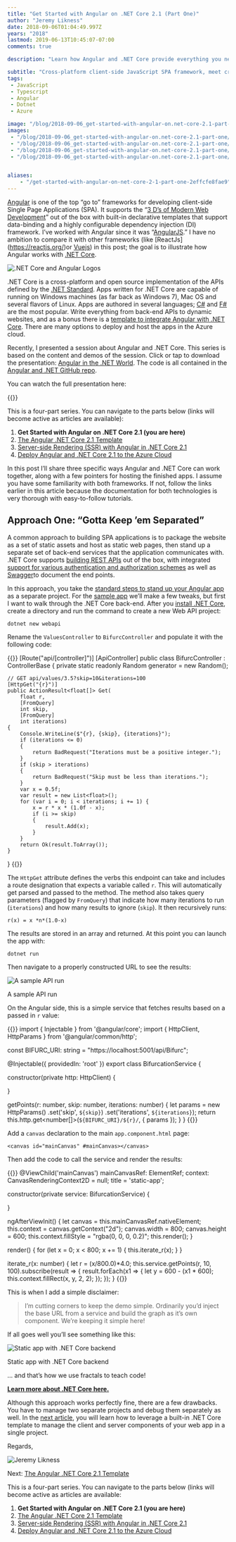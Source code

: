```yaml
---
title: "Get Started with Angular on .NET Core 2.1 (Part One)"
author: "Jeremy Likness"
date: 2018-09-06T01:04:49.997Z
years: "2018"
lastmod: 2019-06-13T10:45:07-07:00
comments: true

description: "Learn how Angular and .NET Core provide everything you need to deliver modern single page web applications. Set up a static web app with a dynamic REST API back-end."

subtitle: "Cross-platform client-side JavaScript SPA framework, meet cross-platform server-side .NET Core framework."
tags:
 - JavaScript 
 - Typescript 
 - Angular 
 - Dotnet 
 - Azure 

image: "/blog/2018-09-06_get-started-with-angular-on.net-core-2.1-part-one/images/3.png" 
images:
 - "/blog/2018-09-06_get-started-with-angular-on.net-core-2.1-part-one/images/1.png" 
 - "/blog/2018-09-06_get-started-with-angular-on.net-core-2.1-part-one/images/2.png" 
 - "/blog/2018-09-06_get-started-with-angular-on.net-core-2.1-part-one/images/3.png" 
 - "/blog/2018-09-06_get-started-with-angular-on.net-core-2.1-part-one/images/4.gif" 


aliases:
    - "/get-started-with-angular-on-net-core-2-1-part-one-2effcfe8fae9"
---
```


[Angular](https://angular.io/) is one of the top “go to” frameworks for developing client-side Single Page Applications (SPA). It supports the “[3 D’s of Modern Web Development](/the-three-ds-of-modern-web-development-55d69fe048da)” out of the box with built-in declarative templates that support data-binding and a highly configurable dependency injection (DI) framework. I’ve worked with Angular since it was “[AngularJS](https://angularjs.org/).” I have no ambition to compare it with other frameworks (like [ReactJs] (https://reactjs.org/)or [Vuejs](https://vuejs.org/)) in this post; the goal is to illustrate how Angular works with [.NET Core](https://jlik.me/d8t).

![.NET Core and Angular Logos](/blog/2018-09-06_get-started-with-angular-on.net-core-2.1-part-one/images/1.png)

.NET Core is a cross-platform and open source implementation of the APIs defined by the [.NET Standard](https://jlik.me/d8u). Apps written for .NET Core are capable of running on Windows machines (as far back as Windows 7), Mac OS and several flavors of Linux. Apps are authored in several languages; [C#](https://jlik.me/d8v) and [F#](https://jlik.me/d8w) are the most popular. Write everything from back-end APIs to dynamic websites, and as a bonus there is a [template to integrate Angular with .NET Core](https://jlik.me/d8x). There are many options to deploy and host the apps in the Azure cloud.

Recently, I presented a session about Angular and .NET Core. This series is based on the content and demos of the session. Click or tap to download the presentation: [Angular in the .NET World](https://jlik.me/d9y). The code is all contained in the <i class="fab fa-github"></i> [Angular and .NET GitHub repo](https://github.com/JeremyLikness/angular-net).

You can watch the full presentation here:

{{<youtube xrzpYMstTvc>}}

This is a four-part series. You can navigate to the parts below (links will become active as articles are available):

1. **Get Started with Angular on .NET Core 2.1 (you are here)**
2. [The Angular .NET Core 2.1 Template](/the-angular-net-core-2-1-template-part-two-d4db52550764)
3. [Server-side Rendering (SSR) with Angular in .NET Core 2.1](/server-side-rendering-ssr-with-angular-in-net-core-2-1-part-three-481cb42d1ed2)
4. [Deploy Angular and .NET Core 2.1 to the Azure Cloud](/deploy-angular-and-net-core-2-1-to-the-azure-cloud-part-four-d68594807c7a)

In this post I’ll share three specific ways Angular and .NET Core can work together, along with a few pointers for hosting the finished apps. I assume you have some familiarity with both frameworks. If not, follow the links earlier in this article because the documentation for both technologies is very thorough with easy-to-follow tutorials.

## Approach One: “Gotta Keep ’em Separated”

A common approach to building SPA applications is to package the website as a set of static assets and host as static web pages, then stand up a separate set of back-end services that the application communicates with. .NET Core supports [building REST APIs](https://jlik.me/d8z) out of the box, with integrated [support for various authentication and authorization schemes](https://jlik.me/d8y) as well as [Swagger](https://jlik.me/d80)to document the end points.

In this approach, you take the [standard steps to stand up your Angular app](https://jlik.me/d81) as a separate project. For the <i class="fab fa-github"></i> [sample app](https://github.com/JeremyLikness/angular-net) we’ll make a few tweaks, but first I want to walk through the .NET Core back-end. After you [install .NET Core](https://jlik.me/d82), create a directory and run the command to create a new Web API project:

`dotnet new webapi`

Rename the `ValuesController` to `BifurcController` and populate it with the following code:

{{<highlight CSharp>}}
[Route("api/[controller]")]
[ApiController]
public class BifurcController : ControllerBase
{
    private static readonly Random generator = new Random();

    // GET api/values/3.5?skip=10&iterations=100
    [HttpGet("{r}")]
    public ActionResult<float[]> Get(
        float r,
        [FromQuery] 
        int skip,
        [FromQuery] 
        int iterations)
    {
        Console.WriteLine($"{r}, {skip}, {iterations}");
        if (iterations <= 0)
        {
            return BadRequest("Iterations must be a positive integer.");
        }
        if (skip > iterations)
        {
            return BadRequest("Skip must be less than iterations.");
        }
        var x = 0.5f;
        var result = new List<float>();
        for (var i = 0; i < iterations; i += 1) {
            x = r * x * (1.0f - x);
            if (i >= skip) 
            {
                result.Add(x);
            }
        }
        return Ok(result.ToArray());
    }
}
{{</highlight>}}

The `HttpGet` attribute defines the verbs this endpoint can take and includes a route designation that expects a variable called `r`. This will automatically get parsed and passed to the method. The method also takes query parameters (flagged by `FromQuery`) that indicate how many iterations to run (`iterations`) and how many results to ignore (`skip`). It then recursively runs:

`r(x) = x *n*(1.0-x)`

The results are stored in an array and returned. At this point you can launch the app with:

`dotnet run`

Then navigate to a properly constructed URL to see the results:

![A sample API run](/blog/2018-09-06_get-started-with-angular-on.net-core-2.1-part-one/images/2.png)
<figcaption>A sample API run</figcaption>

On the Angular side, this is a simple service that fetches results based on a passed in `r` value:

{{<highlight TypeScript>}}
import { Injectable } from '@angular/core';
import { HttpClient, HttpParams } from '@angular/common/http';

const BIFURC_URI: string = "https://localhost:5001/api/Bifurc";

@Injectable({
  providedIn: 'root'
})
export class BifurcationService {

  constructor(private http: HttpClient) {

   }

   getPoints(r: number, skip: number, iterations: number) {
     let params = new HttpParams()
      .set('skip', `${skip}`)
      .set('iterations', `${iterations}`);
     return this.http.get<number[]>(`${BIFURC_URI}/${r}/`, { params });
   }
}
{{</highlight>}}

Add a `canvas` declaration to the main `app.component.html` page:

`<canvas id="mainCanvas" #mainCanvas></canvas>`

Then add the code to call the service and render the results:

{{<highlight TypeScript>}}
@ViewChild('mainCanvas') mainCanvasRef: ElementRef;
context: CanvasRenderingContext2D = null;
title = 'static-app';

constructor(private service: BifurcationService) {

}

ngAfterViewInit() {
  let canvas = <HTMLCanvasElement>this.mainCanvasRef.nativeElement;
  this.context = canvas.getContext("2d");
  canvas.width = 800;
  canvas.height = 600;
  this.context.fillStyle = "rgba(0, 0, 0, 0.2)";
  this.render();
}

render() {
  for (let x = 0; x < 800; x += 1) {
    this.iterate_r(x);
  }
}

iterate_r(x: number) {
  let r = (x/800.0)*4.0;
  this.service.getPoints(r, 10, 100).subscribe(result => {
    result.forEach(x1 => {
      let y = 600 - (x1 * 600);
      this.context.fillRect(x, y, 2, 2);
    });
  });
}
{{</highlight>}}

This is when I add a simple disclaimer:

> I’m cutting corners to keep the demo simple. Ordinarily you’d inject the base URL from a service and build the graph as it’s own component. We’re keeping it simple here!

If all goes well you’ll see something like this:

![Static app with .NET Core backend](/blog/2018-09-06_get-started-with-angular-on.net-core-2.1-part-one/images/3.png)
<figcaption>Static app with .NET Core backend</figcaption>

… and that’s how we use fractals to teach code!

[**Learn more about .NET Core here.**](https://jlik.me/d8t)

Although this approach works perfectly fine, there are a few drawbacks. You have to manage two separate projects and debug them separately as well. In the [next article](/the-angular-net-core-2-1-template-part-two-d4db52550764), you will learn how to leverage a built-in .NET Core template to manage the client and server components of your web app in a single project.

Regards,

![Jeremy Likness](/blog/2018-09-06_get-started-with-angular-on.net-core-2.1-part-one/images/4.gif)

Next: [The Angular .NET Core 2.1 Template](/the-angular-net-core-2-1-template-part-two-d4db52550764)

This is a four-part series. You can navigate to the parts below (links will become active as articles are available:

1. **Get Started with Angular on .NET Core 2.1 (you are here)**
2. [The Angular .NET Core 2.1 Template](/the-angular-net-core-2-1-template-part-two-d4db52550764)
3. [Server-side Rendering (SSR) with Angular in .NET Core 2.1](/server-side-rendering-ssr-with-angular-in-net-core-2-1-part-three-481cb42d1ed2)
4. [Deploy Angular and .NET Core 2.1 to the Azure Cloud](/deploy-angular-and-net-core-2-1-to-the-azure-cloud-part-four-d68594807c7a)

